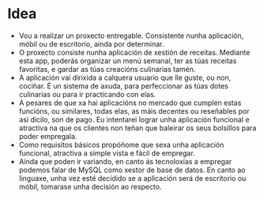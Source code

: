 # Idea

* Vou a realizar un proxecto entregable. Consistente nunha aplicación, móbil ou de escritorio, aínda por determinar.
* O proxecto consiste nunha aplicación de xestión de receitas. Mediante esta app, poderás organizar un menú semanal, ter as túas receitas favoritas, e gardar as túas creacións culinarias tamén. 
* A aplicación vai dirixida a calquera usuario que lle guste, ou non, cociñar. É un sistema de axuda, para perfeccionar as túas dotes culinarias ou para ir practicando con elas. 
* A pesares de que xa hai aplicacións no mercado que cumplen estas funcións, ou similares, todas elas, as máis decentes ou reseñables por así dicilo, son de pago. Eu intentarei lograr unha aplicación funcional e atractiva na que os clientes non teñan que baleirar os seus bolsillos para poder empregala. 
* Como requisitos básicos propóñome que sexa unha aplicación funcional, atractiva a simple vista e fácil de empregar.
* Aínda que poden ir variando, en canto ás tecnoloxías a empregar podemos falar de MySQL como xestor de base de datos. En canto ao linguaxe, unha vez esté decidido se a aplicación será de escritorio ou móbil, tomarase unha decisión ao respecto. 